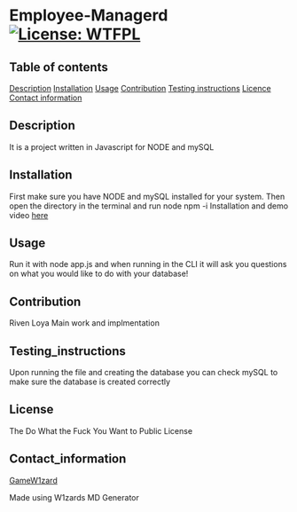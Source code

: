 # Employee-Managerd [![License: WTFPL](https://img.shields.io/badge/License-WTFPL-brightgreen.svg)](http://www.wtfpl.net/about/)
      
 
 ## Table of contents 
 [Description](#description) 
 [Installation](#installation) 
 [Usage](#usage) 
 [Contribution](#contribution) 
 [Testing instructions](#testing_instructions) 
 [Licence](#license) 
 [Contact information](#contact_information)
      
 
 ## Description 
 It is a project written in Javascript for NODE and mySQL
       
 
 ## Installation 
 First make sure you have NODE and mySQL installed for your system. Then open the directory in the terminal and run node npm -i
 Installation and demo video [here]()
      
 
 ## Usage 
 Run it with node app.js and when running in the CLI it will ask you questions on what you would like to do with your database!
      
 
 ## Contribution 
 Riven Loya Main work and implmentation
      
 
 ## Testing_instructions 
 Upon running the file and creating the database you can check mySQL to make sure the database is created correctly
      
 
 ## License 
 The Do What the Fuck You Want to Public License
      
 
 ## Contact_information 
 [GameW1zard](https://github.com/GameW1zard) 
 
      
 
 Made using W1zards MD Generator